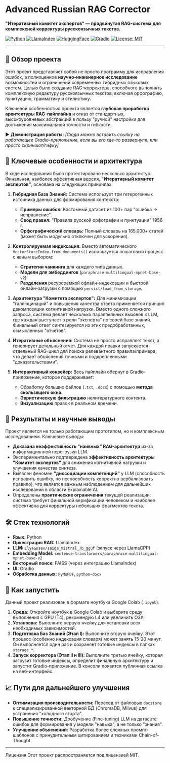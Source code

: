 # Advanced Russian RAG Corrector

**"Итеративный комитет экспертов" — продвинутая RAG-система для комплексной корректуры русскоязычных текстов.**

[![Python](https://img.shields.io/badge/Python-3.10%2B-blue.svg)](https://www.python.org/downloads/)
[![LlamaIndex](https://img.shields.io/badge/LlamaIndex-0.10.12-blueviolet)](https://www.llamaindex.ai/)
[![HuggingFace](https://img.shields.io/badge/%F0%9F%A4%97%20Hugging%20Face-Models-orange)](https://huggingface.co/)
[![Gradio](https://img.shields.io/badge/Gradio-UI-yellowgreen)](https://www.gradio.app/)
[![License: MIT](https://img.shields.io/badge/License-MIT-green.svg)](https://opensource.org/licenses/MIT)

---

## 📖 Обзор проекта

Этот проект представляет собой не просто программу для исправления ошибок, а полноценное **научно-инженерное исследование** возможностей и ограничений современных гибридных языковых систем. Целью было создание RAG-корректора, способного выполнять комплексную редактуру русскоязычных текстов, включая орфографию, пунктуацию, грамматику и стилистику.

Ключевой особенностью проекта является **глубокая проработка архитектуры RAG-пайплайна** и отказ от стандартных, высокоуровневых абстракций в пользу "ручной" настройки для достижения максимальной точности и гибкости.

▶️ **Демонстрация работы:** *[Сюда можно вставить ссылку на работающее Gradio-приложение, если вы его где-то развернули, или просто скриншот/гифку]*

## 🚀 Ключевые особенности и архитектура

В ходе исследования было протестировано несколько архитектур. Финальная, наиболее эффективная версия, **"Итеративный комитет экспертов"**, основана на следующих принципах:

1.  **Гибридная База Знаний:** Система использует три гетерогенных источника данных для формирования контекста:
    *   **Примеры ошибок:** Кастомный датасет из 100+ пар "ошибка → исправление".
    *   **Свод правил:** "Правила русской орфографии и пунктуации" 1956 г.
    *   **Орфографический словарь:** Полный словарь на 165,000+ статей (может быть модульно отключен для ускорения).

2.  **Контролируемая индексация:** Вместо автоматического `VectorStoreIndex.from_documents()` используется пошаговый процесс с явным выбором:
    *   **Стратегии чанкинга** для каждого типа данных.
    *   **Модели для эмбеддингов** (`paraphrase-multilingual-mpnet-base-v2`).
    *   **Разделения** ресурсоемкой офлайн-индексации и быстрой онлайн-загрузки с помощью `persist/load_from_storage`.

3.  **Архитектура "Комитета экспертов":** Для минимизации "галлюцинаций" и повышения качества ответа применяется принцип декомпозиции когнитивной нагрузки. Вместо одного сложного запроса, система делает несколько параллельных вызовов к LLM, где каждая выступает в роли "эксперта" по своей базе знаний. Финальный ответ синтезируется из этих предобработанных, осмысленных "отчетов".

4.  **Итеративные объяснения:** Система не просто исправляет текст, а генерирует детальный отчет. Для каждой правки запускается отдельный RAG-цикл для поиска релевантного правила/примера, что делает объяснения точными и подкрепленными "доказательствами".

5.  **Интерактивный конвейер:** Весь пайплайн обернут в Gradio-приложение, которое поддерживает:
    *   Обработку больших файлов (`.txt`, `.docx`) с помощью **метода скользящего окна**.
    *   **Эвристическую фильтрацию** нелитературного контента.
    *   **Визуализацию** правок в реальном времени.

## 🔬 Результаты и научные выводы

Проект является не только работающим прототипом, но и комплексным исследованием. Ключевые выводы:

*   **Доказана неэффективность "наивных" RAG-архитектур** из-за информационной перегрузки LLM.
*   Экспериментально подтверждена **эффективность архитектуры "Комитет экспертов"** для снижения когнитивной нагрузки и улучшения качества синтеза.
*   Выявлен феномен **"диссоциации компетенций"** у LLM (способность исправить ошибку, но неспособность корректно вербализовать правило), что является важным наблюдением для дальнейших исследований в области Explainable AI.
*   Определены **практические ограничения** текущей реализации: система требует финальной верификации человеком и наиболее эффективна для корректуры небольших фрагментов текста.

## 🛠️ Стек технологий

*   **Язык:** Python
*   **Оркестрация RAG:** LlamaIndex
*   **LLM:** `IlyaGusev/saiga_mistral_7b_gguf` (запуск через LlamaCPP)
*   **Embedding Model:** `sentence-transformers/paraphrase-multilingual-mpnet-base-v2`
*   **Векторный поиск:** FAISS (через интеграцию LlamaIndex)
*   **UI:** Gradio
*   **Обработка данных:** `PyMuPDF`, `python-docx`

## 🚀 Как запустить

Данный проект реализован в формате ноутбука Google Colab (`.ipynb`).

1.  **Среда:** Откройте ноутбук в Google Colab и выберите среду выполнения с GPU (T4), рекомендую L4 или увеличить ОЗУ.
2.  **Установка:** Выполните первую ячейку для установки всех необходимых зависимостей.
3.  **Подготовка Баз Знаний (Этап I):** Выполните вторую ячейку. Этот процесс (особенно индексация словаря) может занять 15-20 минут. Он выполняется один раз и сохраняет готовые индексы в папках `storage_*`.
4.  **Запуск корректора (Этап II и III):** Выполните третью ячейку, которая загрузит готовые индексы, определит финальную архитектуру и запустит Gradio-приложение. В консоли появится публичная ссылка на веб-интерфейс.

## 📈 Пути для дальнейшего улучшения

*   **Оптимизация производительности:** Переход от файловых `docstore` к специализированной векторной БД (ChromaDB, Milvus) для устранения "холодного старта".
*   **Повышение точности:** Дообучение (Fine-tuning) LLM на датасете ошибок для формирования у модели "навыка", а не только "знания".
*   **Улучшение объяснений:** Разработка более сложных промпт-шаблонов с принудительным цитированием и техниками Chain-of-Thought.

---
Лицензия
Этот проект распространяется под лицензией MIT.
